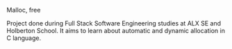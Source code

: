 Malloc, free

Project done during Full Stack Software Engineering studies at ALX SE and Holberton School. It aims to learn about automatic and dynamic allocation in C language.
